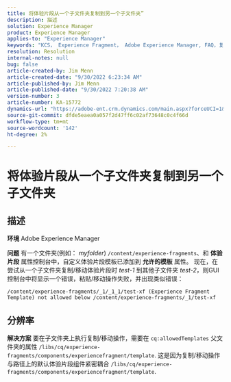 ```yaml
---
title: 将体验片段从一个子文件夹复制到另一个子文件夹”
description: 描述
solution: Experience Manager
product: Experience Manager
applies-to: "Experience Manager"
keywords: "KCS， Experience Fragment， Adobe Experience Manager, FAQ，复制，子文件夹"
resolution: Resolution
internal-notes: null
bug: false
article-created-by: Jim Menn
article-created-date: "9/30/2022 6:23:34 AM"
article-published-by: Jim Menn
article-published-date: "9/30/2022 7:20:38 AM"
version-number: 3
article-number: KA-15772
dynamics-url: "https://adobe-ent.crm.dynamics.com/main.aspx?forceUCI=1&pagetype=entityrecord&etn=knowledgearticle&id=11662266-8840-ed11-9db1-0022480866ad"
source-git-commit: dfde5eaea0a057f2d47ff6c02af73648c0c4f66d
workflow-type: tm+mt
source-wordcount: '142'
ht-degree: 2%

---
```


# 将体验片段从一个子文件夹复制到另一个子文件夹

## 描述


<b>环境</b>
Adobe Experience Manager

<b>问题</b>
有一个文件夹(例如： *myfolder*) `/content/experience-fragments`、和 <b>体验片段</b> 属性控制台中，自定义体验片段模板已添加到 <b>允许的模板</b> 属性。
现在，在尝试从一个子文件夹复制/移动体验片段时 *test-1* 到其他子文件夹 *test-2*，则GUI控制台中将显示一个错误，粘贴/移动操作失败，并出现类似错误：


```
/content/experience-fragments/_1/_1_1/test-xf (Experience Fragment Template) not allowed below /content/experience-fragments/_1/test-xf
```



## 分辨率


<b>解决方案</b>
要在子文件夹上执行复制/移动操作，需要在 `cq:allowedTemplates` 父文件夹的属性 `/libs/cq/experience-fragments/components/experiencefragment/template`.
这是因为复制/移动操作与路径上的默认体验片段组件紧密耦合 `/libs/cq/experience-fragments/components/experiencefragment/template`.


